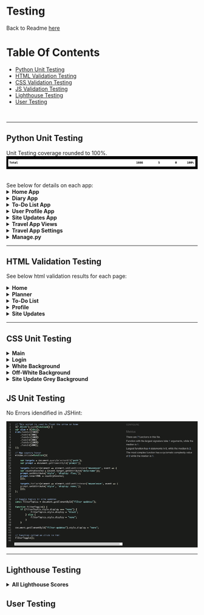 # Testing

Back to Readme [here](README.md)

# Table Of Contents

- [Python Unit Testing](#python-unit-testing)
- [HTML Validation Testing](#html-validation-testing)
- [CSS Validation Testing](#css-validation-testing)
- [JS Validation Testing](#js-validation-testing)
- [Lighthouse Testing](#lighthouse-testing)
- [User Testing](#user-testing)

<br>

___

## Python Unit Testing

Unit Testing coverage rounded to 100%.
![Home Unit Tests](readme-assets/testing/python/total-border.png)

<br>
See below for details on each app:

<details>
      <summary style="font-weight:bold">Home App</summary>
   
Home app covered to 100%:

![Home Unit Tests](readme-assets/testing/python/home.png)<br>

___

</details>

<details>
      <summary style="font-weight:bold">Diary App</summary>

Diary app covered to 100%:

![Diary Unit Tests](readme-assets/testing/python/diary.png)<br>

___

</details>

<details>
      <summary style="font-weight:bold">To-Do List App</summary>

To-Do List app covered to 100%:

![To-Do List Unit Tests](readme-assets/testing/python/to-do-list.png)<br>

___

</details>

<details>
      <summary style="font-weight:bold">User Profile App</summary>

User Profile app covered to 100%:

![User Profile App Unit Tests](readme-assets/testing/python/user-profile.png)<br>

___

</details>

<details>
      <summary style="font-weight:bold">Site Updates App</summary>

Site Updates app covered to 100%:

![Site Updates App Unit Tests](readme-assets/testing/python/site-updates.png)<br>

___

</details>

<details>
      <summary style="font-weight:bold">Travel App Views</summary>

Travel App Views covered to 78%:

![Travel App Views Unit Tests](readme-assets/testing/python/travel-app.png)

Error pages 404 was unit tested and 403 was also covered by other unit testing.

Error pages 400 and 500 were not unit tested but were manually tested in User Tesing. 

In addition to unit testing error pages 404 and 403 were also tested manually in User Tesing.
<br>

___

</details>

<details>
      <summary style="font-weight:bold">Travel App Settings</summary>

Travel App Settings covered to 98%:

![Travel App Settings Unit Tests](readme-assets/testing/python/settings.png)

Unit testing was all run through sqlite3 and no access was granted for ElephantSQL therfore this line could not be covered.

<br>

___

</details>

<details>
      <summary style="font-weight:bold">Manage.py</summary>

Manage.py covered to 83%:

![Manage.py Unit Tests](readme-assets/testing/python/manage.png)

Unit testing did not cover except ImportError. This has no negative impact on functionality.

<br>

</details>

___


## HTML Validation Testing

See below html validation results for each page:

<details>
      <summary style="font-weight:bold">Home</summary>
<br>

Login:

![Login](readme-assets/testing/html/home/login.png)

___

Login Required:

![Login Required](readme-assets/testing/html/home/login-required.png)

___

Register:

![Register](readme-assets/testing/html/home/register.png)

___

Home:

![Home](readme-assets/testing/html/home/home.png)

___

Password Reset:

![Password Reset](readme-assets/testing/html/home/password-reset.png)

___

Password Email Sent

![Password Email Sent](readme-assets/testing/html/home/password-email-sent.png)

___

Password Reset Set Password

![Password Reset Set Password](readme-assets/testing/html/home/password-reset-set-password.png)

___

Password Reset Confirmation

![Password Reset Confirmation](readme-assets/testing/html/home/password-reset-confirmation.png)

___

</details>

<details>
      <summary style="font-weight:bold">Planner</summary>
<br>

Map:

![Map](readme-assets/testing/html/planner/map.png)

___

Country Info:

![Country Info](readme-assets/testing/html/planner/country-info.png)

___

Diary Posts:

![Diary Posts](readme-assets/testing/html/planner/diary-post.png)

___

Add / Update Diary:

![Add / Update Diary](readme-assets/testing/html/planner/add-diary.png)

___

Delete Diary:

![Delete Diary](readme-assets/testing/html/planner/diary-delete.png)

___

Diary Tags:

![Diary Tags:](readme-assets/testing/html/planner/tags.png)

___

</details>

<details>
      <summary style="font-weight:bold">To-Do List</summary>
<br>

Add To-Do List:

![Add To-Do List:](readme-assets/testing/html/to-do-list/add-to-do-list.png)

___

Update To-Do List:

![Update To-Do List:](readme-assets/testing/html/to-do-list/update-to-do-list.png)

___

To-Do List Items:

![To-Do List Items:](readme-assets/testing/html/to-do-list/to-do-items.png)

___

</details>

<details>
      <summary style="font-weight:bold">Profile</summary>
<br>

Profile:

![Profile:](readme-assets/testing/html/profile/profile.png)

___

Profile Update:

![Profile Update:](readme-assets/testing/html/profile/update-profile.png)

___

</details>

<details>
      <summary style="font-weight:bold">Site Updates</summary>
<br>

Site Updates:

![Site Updates:](readme-assets/testing/html/site-updates/site-updates.png)

___

Site Update Detail:

![Site Update Detail:](readme-assets/testing/html/site-updates/site-update-detail.png)

___

Add / Update Comment:

![Add/Update Comment:](readme-assets/testing/html/site-updates/update-comment.png)

___

Delete Comment:

![Delete Comment:](readme-assets/testing/html/site-updates/confirm-comment-delete.png)

___

</details>

___

## CSS Unit Testing

<details>
      <summary style="font-weight:bold">Main</summary>

![Main](readme-assets/testing/css/css-main.png)<br>

___

</details>

<details>
      <summary style="font-weight:bold">Login</summary>

![Login](readme-assets/testing/css/css-login.png)<br>

___

</details>

<details>
      <summary style="font-weight:bold">White Background</summary>

![White Background](readme-assets/testing/css/css-white-bg.png)<br>

___

</details>

<details>
      <summary style="font-weight:bold">Off-White Background</summary>

![Off-White Background](readme-assets/testing/css/css-off-white-bg.png)<br>

___

</details>

<details>
      <summary style="font-weight:bold">Site Update Grey Background</summary>

![Site Update Grey Background](readme-assets/testing/css/css-update-grey-bg.png)<br>

___

</details>

## JS Unit Testing

No Errors idendified in JSHint:

![JSHint:](readme-assets/testing/js/js-validation.png)

___

## Lighthouse Testing

<details>
      <summary style="font-weight:bold">All Lighthouse Scores</summary>

Login:

![Login](readme-assets/testing/lighthouse/lighthouse-login.png)<br>

___

Register:

![Register](readme-assets/testing/lighthouse/lighthouse-register.png)<br>

___

Profile:

![Profile](readme-assets/testing/lighthouse/lighthouse-profile.png)<br>

___

Home:

![Home](readme-assets/testing/lighthouse/lighthouse-home.png)<br>

___

Map:

![Map](readme-assets/testing/lighthouse/lighthouse-map.png)<br>

___

Country Info:

![Country Info](readme-assets/testing/lighthouse/lighthouse-country-info.png)<br>

___

Forms:

![Forms](readme-assets/testing/lighthouse/lighthouse-form.png)<br>

___

List Items:

![List Items](readme-assets/testing/lighthouse/lighthouse-list-items.png)<br>

___

Diary:

![Diary](readme-assets/testing/lighthouse/lighthouse-diary.png)<br>

___

Diary Tags:

![Diary Tags](readme-assets/testing/lighthouse/lighthouse-dairy-tags.png)<br>

___

Site Updates:

![Site Updates](readme-assets/testing/lighthouse/lighthouse-site-updates.png)<br>

___

Update Detail:

![Update Detail](readme-assets/testing/lighthouse/lighthouse-update-detail.png)<br>

___

</details>

## User Testing

